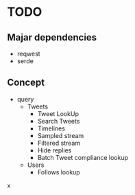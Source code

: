 # TODO

## Majar dependencies

- reqwest
- serde

## Concept

- query
  - Tweets
    - Tweet LookUp
    - Search Tweets
    - Timelines
    - Sampled stream
    - Filtered stream
    - Hide replies
    - Batch Tweet compliance lookup
  - Users
    - Follows lookup

x
